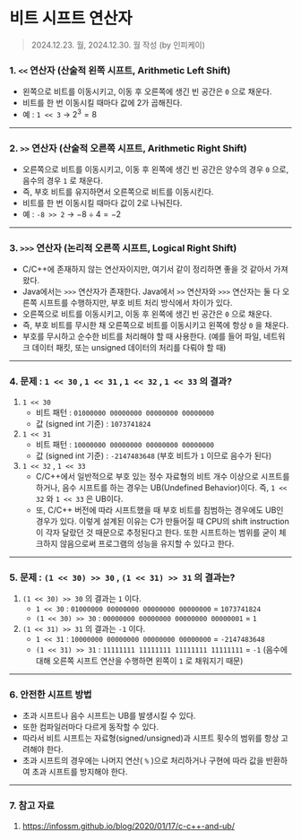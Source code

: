 # 비트 시프트 연산자

> 2024.12.23. 월, 2024.12.30. 월 작성 (by 인피케이)

### 1. `<<` 연산자 (산술적 왼쪽 시프트, Arithmetic Left Shift)

- 왼쪽으로 비트를 이동시키고, 이동 후 오른쪽에 생긴 빈 공간은 `0` 으로 채운다.
- 비트를 한 번 이동시킬 때마다 값에 2가 곱해진다.
- 예 : `1 << 3` → $2^3 = 8$

---

### 2. `>>` 연산자 (산술적 오른쪽 시프트, Arithmetic Right Shift)

- 오른쪽으로 비트를 이동시키고, 이동 후 왼쪽에 생긴 빈 공간은 양수의 경우 `0` 으로, 음수의 경우 `1` 로 채운다.
- 즉, 부호 비트를 유지하면서 오른쪽으로 비트를 이동시킨다.
- 비트를 한 번 이동시킬 때마다 값이 2로 나눠진다.
- 예 : `-8 >> 2` → $-8 \div 4 = -2$

---

### 3.  `>>>` 연산자 (논리적 오른쪽 시프트, Logical Right Shift)

- C/C++에 존재하지 않는 연산자이지만, 여기서 같이 정리하면 좋을 것 같아서 가져왔다.
- Java에서는 `>>>` 연산자가 존재한다. Java에서 `>>` 연산자와 `>>>` 연산자는 둘 다 오른쪽 시프트를 수행하지만, 부호 비트 처리 방식에서 차이가 있다.
- 오른쪽으로 비트를 이동시키고, 이동 후 왼쪽에 생긴 빈 공간은 `0` 으로 채운다.
- 즉, 부호 비트를 무시한 채 오른쪽으로 비트를 이동시키고 왼쪽에 항상 `0` 을 채운다.
- 부호를 무시하고 순수한 비트를 처리해야 할 때 사용한다. (예를 들어 파일, 네트워크 데이터 패킷, 또는 unsigned 데이터의 처리를 다뤄야 할 때)

---

### 4. 문제 : `1 << 30` , `1 << 31` , `1 << 32` , `1 << 33` 의 결과?

1. `1 << 30` 
    - 비트 패턴 : `01000000 00000000 00000000 00000000`
    - 값 (signed int 기준) : `1073741824`
2. `1 << 31` 
    - 비트 패턴 : `10000000 00000000 00000000 00000000`
    - 값 (signed int 기준) : `-2147483648` (부호 비트가 `1` 이므로 음수가 된다)
3. `1 << 32` , `1 << 33` 
    - C/C++에서 일반적으로 부호 있는 정수 자료형의 비트 개수 이상으로 시프트를 하거나, 음수 시프트를 하는 경우는 UB(Undefined Behavior)이다. 즉, `1 << 32` 와 `1 << 33` 은 UB이다.
    - 또, C/C++ 버전에 따라 시프트했을 때 부호 비트를 침범하는 경우에도 UB인 경우가 있다. 이렇게 설계된 이유는 C가 만들어질 때 CPU의 shift instruction이 각자 달랐던 것 때문으로 추정된다고 한다. 또한 시프트하는 범위를 굳이 체크하지 않음으로써 프로그램의 성능을 유지할 수 있다고 한다.

---

### 5. 문제 : `(1 << 30) >> 30` , `(1 << 31) >> 31` 의 결과는?

1. `(1 << 30) >> 30` 의 결과는 `1` 이다.
    - `1 << 30` : `01000000 00000000 00000000 00000000` = `1073741824`
    - `(1 << 30) >> 30` : `00000000 00000000 00000000 00000001` = `1`
2. `(1 << 31) >> 31` 의 결과는 `-1` 이다.
    - `1 << 31` : `10000000 00000000 00000000 00000000` = `-2147483648`
    - `(1 << 31) >> 31` : `11111111 11111111 11111111 11111111` = `-1` (음수에 대해 오른쪽 시프트 연산을 수행하면 왼쪽이 `1` 로 채워지기 때문)

---

### 6. 안전한 시프트 방법

- 초과 시프트나 음수 시프트는 UB를 발생시킬 수 있다.
- 또한 컴파일러마다 다르게 동작할 수 있다.
- 따라서 비트 시프트는 자료형(signed/unsigned)과 시프트 횟수의 범위를 항상 고려해야 한다.
- 초과 시프트의 경우에는 나머지 연산( `%` )으로 처리하거나 구현에 따라 값을 반환하여 초과 시프트를 방지해야 한다.

---

### 7. 참고 자료

1. https://infossm.github.io/blog/2020/01/17/c-c++-and-ub/
